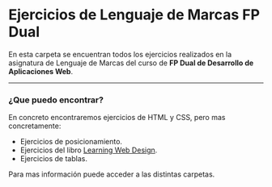 Ejercicios de Lenguaje de Marcas FP Dual
==================================

En esta carpeta se encuentran todos los ejercicios realizados en la asignatura de Lenguaje de Marcas del curso de **FP Dual de Desarrollo de Aplicaciones Web**.


---------


### ¿Que puedo encontrar?

En concreto encontraremos ejercicios de HTML y CSS, pero mas concretamente:

* Ejercicios de posicionamiento.
* Ejercicios del libro [Learning Web Design][1].
* Ejercicios de tablas.

Para mas información puede acceder a las distintas carpetas.


[1]:http://www.learningwebdesign.com/